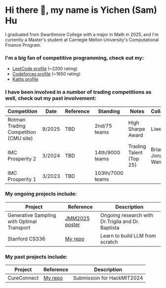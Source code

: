 # Hi there 👋, my name is Yichen (Sam) Hu

I graduated from Swarthmore College with a major in Math in 2025, and I'm currently a Master's student at Carnegie Mellon University's Computational Finance Program.

### I'm a big fan of competitive programming, check out my:

- [LeetCode profile](https://leetcode.com/u/bronzekiller2017/) (~2200 rating)
- [Codeforces profile](https://codeforces.com/profile/samhuyc) (~1650 rating)
- [Kattis profile](https://open.kattis.com/users/samhuyc)

### I have been involved in a number of trading competitions as well, check out my past involvement:

| Competition | Date | Reference | Standing | Notes | Collaborators |
| --- | --- | --- | --- | --- | --- |
|Rotman Trading Competition (CMU site)| 9/2025 | TBD | 2nd/75 teams | High Sharpe Award | Liwen Tang|
|IMC Prosperity 2| 3/2024 | TBD | 14th/9000 teams | Trading Talent (Top 25)| Brian Xiang, Jonathan Wang|
|IMC Prosperity 1| 3/2023 | TBD | 103th/7000 teams | | | 

### My ongoing projects include:

| Project | Reference | Description | 
| --- | --- | --- | 
| Generative Sampling with Optimal Transport| [JMM2025 poster](https://example.com/) | Ongoing research with Dr.Trigila and Dr. Baptista | 
| Stanford CS336 | [My repo](https://github.com/samhuyc/CS336-hw1) | Learn to build LLM from scratch | 

### My past projects include:

| Project | Reference | Description | 
| --- | --- | --- |
| CureConnect| [My repo](https://example.com/) | Submission for HackMIT2024 |